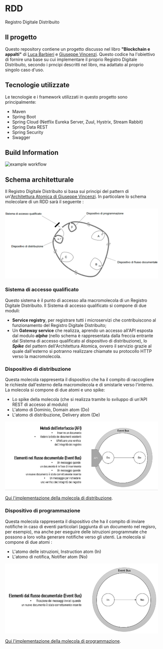 # RDD
Registro Digitale Distribuito

## Il progetto
Questo repository contiene un progetto discusso nel libro **"Blockchain e appalti"** 
di [Luca Barbieri](https://www.linkedin.com/in/luca-barbieri-213157139/)
e [Giuseppe Vincenzi](https://www.linkedin.com/in/giuseppevincenzi/).
Questo codice ha l'obiettivo di fornire una base su cui implementare il proprio Registro Digitale Distribuito, secondo i prncipi descritti nel libro, ma adattato al proprio singolo caso d'uso.

## Tecnologie utilizzate
Le tecnologie e i framework utilizzati in questo progetto sono principalmente:
- Maven
- Spring Boot
- Spring Cloud (Netflix Eureka Server, Zuul, Hystrix, Stream Rabbit)
- Spring Data REST
- Spring Security
- Swagger

## Build Information
![example workflow](https://github.com/gvincenzi/RDD/actions/workflows/maven.yml/badge.svg)

## Schema architetturale
Il Registro Digitale Distribuito si basa sui principi del pattern di un'[Architettura Atomica di Giuseppe Vincenzi](https://www.linkedin.com/feed/update/urn:li:activity:6791100763025219584/).
In particolare lo schema molecolare di un RDD sarà il seguente :

![Schema molecolare di un RDD](src/main/resources/img/schema.png?raw=true)

### Sistema di accesso qualificato
Questo sistema è il punto di accesso alla macromolecola di un Registro Digitale Distribuito.
Il Sistema di accesso qualificato si compone di due moduli:
- **Service registry**, per registrare tutti i microservizi che contribuiscono al funzionamento del Registro Digitale Distribuito;
- Un **Gateway service** che realizza, aprendo un accesso all'API esposta dal modulo ***alpha*** (nello schema è rappresentata dalla freccia entrante dal Sistema di accesso qualificato al dispositivo di distribuzione), lo ***Spike*** del pattern dell'Architettura Atomica, ovvero il servizio grazie al quale dall'esterno si potranno realizzare chiamate su protocollo HTTP verso la macromolecola.

### Dispositivo di distribuzione
Questa molecola rappresenta il dispositivo che ha il compito di raccogliere le richieste dall'esterno della macromolecola e di smistarle verso l'interno.
La molecola si compone di due atomi e uno spike:
- Lo spike della molecola (che si realizza tramite lo sviluppo di un'API REST di accesso al modulo)
- L'atomo di Dominio, Domain atom (Do)
- L'atomo di distribuzione, Delivery atom (De)

![Interazioni con l'esterno del dispositivo di distribuzione](src/main/resources/img/distribution_schema.png?raw=true)

[Qui l'implementazione della molecola di distribuzione](https://github.com/gvincenzi/RDD/tree/master/rdd-distribution).

### Dispositivo di programmazione
Questa molecola rappresenta il dispositivo che ha il compito di inviare notifiche in caso di eventi particolari (aggiunta di un documento nel regisro, per esempio), 
ma anche per eseguire delle istruzioni programmate che possono a loro volta generare notifiche verso gli utenti.
La molecola si compone di due atomi :
- L'atomo delle istruzioni, Instruction atom (In)
- L'atomo di notifica, Notifier atom (No)

![Interazioni con l'esterno del dispositivo di programmazione](src/main/resources/img/scheduler_schema.png?raw=true)

[Qui l'implementazione della molecola di programmazione](https://github.com/gvincenzi/RDD/tree/master/rdd-scheduler).
